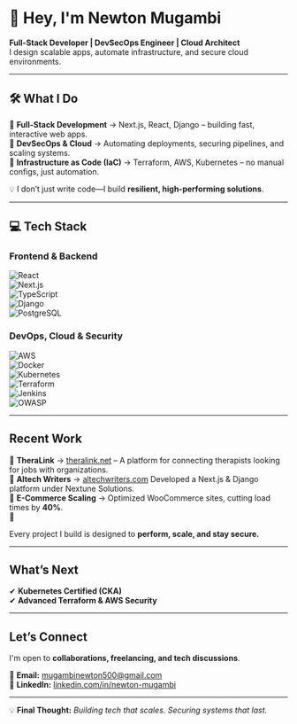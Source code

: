  # 👋 Hey, I'm Newton Mugambi  
 
 **Full-Stack Developer | DevSecOps Engineer | Cloud Architect**    
I design scalable apps, automate infrastructure, and secure cloud environments.         

--- 

## 🛠️ What I Do    

🔹 **Full-Stack Development** → Next.js, React, Django – building fast, interactive web apps.   
🔹 **DevSecOps & Cloud** → Automating deployments, securing pipelines, and scaling systems.  
🔹 **Infrastructure as Code (IaC)** → Terraform, AWS, Kubernetes – no manual configs, just automation. 
 
💡 I don’t just write code—I build **resilient, high-performing solutions**.  
 
---

## 💻 Tech Stack  

### **Frontend & Backend**  
![React](https://img.shields.io/badge/-React-61DAFB?logo=react&logoColor=black)   
![Next.js](https://img.shields.io/badge/-Next.js-000000?logo=next.js)  
![TypeScript](https://img.shields.io/badge/-TypeScript-3178C6?logo=typescript)  
![Django](https://img.shields.io/badge/-Django-092E20?logo=django)   
![PostgreSQL](https://img.shields.io/badge/-PostgreSQL-336791?logo=postgresql)  

### **DevOps, Cloud & Security**  
![AWS](https://img.shields.io/badge/-AWS-FF9900?logo=amazon-aws)  
![Docker](https://img.shields.io/badge/-Docker-2496ED?logo=docker)  
![Kubernetes](https://img.shields.io/badge/-Kubernetes-326CE5?logo=kubernetes)  
![Terraform](https://img.shields.io/badge/-Terraform-623CE4?logo=terraform)  
![Jenkins](https://img.shields.io/badge/-Jenkins-D24939?logo=jenkins)  
![OWASP](https://img.shields.io/badge/-OWASP-000000?logo=owasp)  

---

##  Recent Work  

🔹 **TheraLink** → [theralink.net](https://theralink.net) – A platform for connecting therapists looking for jobs with organizations.  
🔹 **Altech Writers** → [altechwriters.com](https://altechwriters.com)  Developed a Next.js & Django platform under Nextune Solutions.  
🔹 **E-Commerce Scaling** → Optimized WooCommerce sites, cutting load times by **40%**.  
🔹

 Every project I build is designed to **perform, scale, and stay secure.**  

---

##  What’s Next  

✔ **Kubernetes Certified (CKA)**  
✔ **Advanced Terraform & AWS Security**  


---

## Let’s Connect  

I'm open to **collaborations, freelancing, and tech discussions**.  

📩 **Email:** [mugambinewton500@gmail.com](mailto:mugambinewton500@gmail.com)  
🔗 **LinkedIn:** [linkedin.com/in/newton-mugambi](https://linkedin.com/in/newton-mugambi-666671243/)  

---

💡 **Final Thought:** *Building tech that scales. Securing systems that last.*  
